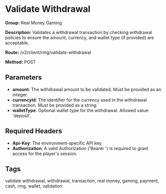 # Validate Withdrawal

**Group:** Real Money Gaming

**Description:** Validates a withdrawal transaction by checking withdrawal policies to ensure the amount, currency, and wallet type (if provided) are acceptable.

**Route:** /v2/client/rmg/validate-withdrawal

**Method:** POST

## Parameters

- **amount**: The withdrawal amount to be validated. Must be provided as an integer.
- **currencyId**: The identifier for the currency used in the withdrawal transaction. Must be provided as a string.
- **walletType**: Optional wallet type for the withdrawal. Allowed value: 'deposit'.

## Required Headers

- **Api-Key**: The environment-specific API key.
- **Authorization**: A valid Authorization ('Bearer <token>') is required to grant access for the player's session.

## Tags

validate withdrawal, withdrawal, transaction, real money, gaming, payment, cash, rmg, wallet, validation
